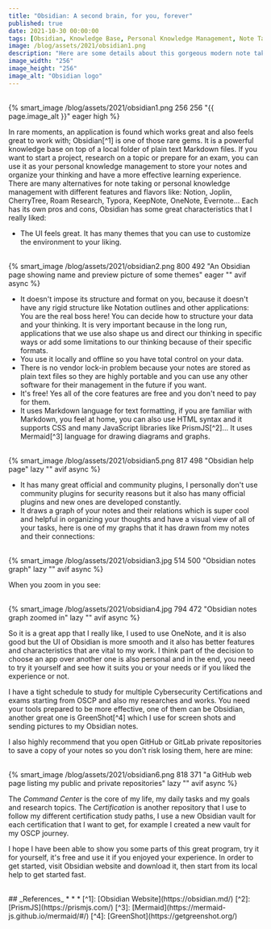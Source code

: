 ```yaml
---
title: "Obsidian: A second brain, for you, forever"
published: true
date: 2021-10-30 00:00:00
tags: [Obsidian, Knowledge Base, Personal Knowledge Management, Note Taking, Markdown]
image: /blog/assets/2021/obsidian1.png
description: "Here are some details about this gorgeous modern note taking and knowledge management app."
image_width: "256"
image_height: "256"
image_alt: "Obsidian logo"
---
```


<br>
{% smart_image /blog/assets/2021/obsidian1.png 256 256 "{{ page.image_alt }}" eager high %}
<br>

In rare moments, an application is found which works great and also feels great to work with; Obsidian[^1] is one of those rare gems. It is a powerful knowledge base on top of a local folder of plain text Markdown files. If you want to start a project, research on a topic or prepare for an exam, you can use it as your personal knowledge management to store your notes and organize your thinking and have a more effective learning experience.
There are many alternatives for note taking or personal knowledge management with different features and flavors like:
Notion, Joplin, CherryTree, Roam Research, Typora, KeepNote, OneNote, Evernote...
Each has its own pros and cons, Obsidian has some great characteristics that I really liked:

- The UI feels great. It has many themes that you can use to customize the environment to your liking.

<br>
{% smart_image /blog/assets/2021/obsidian2.png 800 492 "An Obsidian page showing name and preview picture of some themes" eager "" avif async %}
<br>

- It doesn't impose its structure and format on you, because it doesn't have any rigid structure like Notation outlines and other applications: You are the real boss here! You can decide how to structure your data and your thinking. It is very important because in the long run, applications that we use also shape us and direct our thinking in specific ways or add some limitations to our thinking because of their specific formats.
- You use it locally and offline so you have total control on your data.
- There is no vendor lock-in problem because your notes are stored as plain text files so they are highly portable and you can use any other software for their management in the future if you want.
- It's free! Yes all of the core features are free and you don't need to pay for them.
- It uses Markdown language for text formatting, if you are familiar with Markdown, you feel at home, you can also use HTML syntax and it supports CSS and many JavaScript libraries like PrismJS[^2]... It uses Mermaid[^3] language for drawing diagrams and graphs.

<br>
{% smart_image /blog/assets/2021/obsidian5.png 817 498 "Obsidian help page" lazy "" avif async %}
<br>

- It has many great official and community plugins, I personally don't use community plugins for security reasons but it also has many official plugins and new ones are developed constantly.
- It draws a graph of your notes and their relations which is super cool and helpful in organizing your thoughts and have a visual view of all of your tasks, here is one of my graphs that it has drawn from my notes and their connections:

<br>
{% smart_image /blog/assets/2021/obsidian3.jpg 514 500 "Obsidian notes graph" lazy "" avif async %}
<br>

When you zoom in you see:

<br>
{% smart_image /blog/assets/2021/obsidian4.jpg 794 472 "Obsidian notes graph zoomed in" lazy "" avif async %}
<br>

So it is a great app that I really like, I used to use OneNote, and it is also good but the UI of Obsidian is more smooth and it also has better features and characteristics that are vital to my work. I think part of the decision to choose an app over another one is also personal and in the end, you need to try it yourself and see how it suits you or your needs or if you liked the experience or not.

I have a tight schedule to study for multiple Cybersecurity Certifications and exams starting from OSCP and also my researches and works. You need your tools prepared to be more effective, one of them can be Obsidian, another great one is GreenShot[^4] which I use for screen shots and sending pictures to my Obsidian notes.

I also highly recommend that you open GitHub or GitLab private repositories to save a copy of your notes so you don't risk losing them, here are mine:

<br>
{% smart_image /blog/assets/2021/obsidian6.png 818 371 "a GitHub web page listing my public and private repositories" lazy "" avif async %}
<br>

The *Command Center* is the core of my life, my daily tasks and my goals and research topics. The *Certification* is another repository that I use to follow my different certification study paths, I use a new Obsidian vault for each certification that I want to get, for example I created a new vault for my OSCP journey.

I hope I have been able to show you some parts of this great program, try it for yourself, it's free and use it if you enjoyed your experience.
In order to get started, visit Obsidian website and download it, then start from its local help to get started fast.

<br>
## _References_
* * *
[^1]: [Obsidian Website](https://obsidian.md/)
[^2]: [PrismJS](https://prismjs.com/)
[^3]: [Mermaid](https://mermaid-js.github.io/mermaid/#/)
[^4]: [GreenShot](https://getgreenshot.org/)
